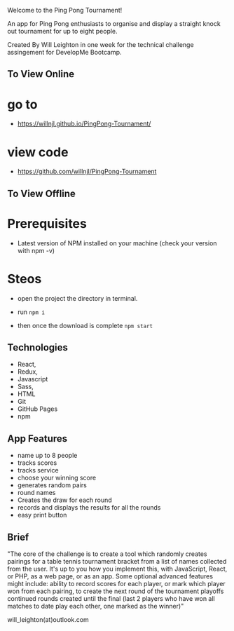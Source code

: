Welcome to the Ping Pong Tournament!

An app for Ping Pong enthusiasts to organise and display a straight knock out tournament for up to eight people.

Created By Will Leighton in one week for the technical challenge assingement for DevelopMe Bootcamp.



## To View Online

# go to 
- https://willnjl.github.io/PingPong-Tournament/
# view code
- https://github.com/willnjl/PingPong-Tournament

## To View Offline

# Prerequisites
- Latest version of NPM installed on your machine (check your version with npm -v)
# Steos

* open the project the directory in terminal.

* run `npm i`

* then once the download is complete `npm start`


## Technologies

- React,
- Redux,
- Javascript
- Sass,
- HTML
- Git
- GitHub Pages
- npm

## App Features

- name up to 8 people
- tracks scores
- tracks service
- choose your winning score
- generates random pairs
- round names
- Creates the draw for each round
- records and displays the results for all the rounds
- easy print button

## Brief
"The core of the challenge is to create a tool which randomly creates pairings for a table tennis tournament bracket from a list of names collected from the user.
It's up to you how you implement this, with JavaScript, React, or PHP, as a web page, or as an app.
Some optional advanced features might include:
ability to record scores for each player, or mark which player won from each pairing, to create the next round of the tournament playoffs
continued rounds created until the final (last 2 players who have won all matches to date play each other, one marked as the winner)"

will_leighton(at)outlook.com

